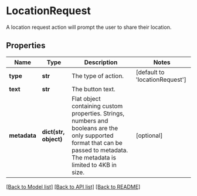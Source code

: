 # LocationRequest

A location request action will prompt the user to share their location.
## Properties
Name | Type | Description | Notes
------------ | ------------- | ------------- | -------------
**type** | **str** | The type of action. | [default to 'locationRequest']
**text** | **str** | The button text. | 
**metadata** | **dict(str, object)** | Flat object containing custom properties. Strings, numbers and booleans  are the only supported format that can be passed to metadata. The metadata is limited to 4KB in size.  | [optional] 

[[Back to Model list]](../README.md#documentation-for-models) [[Back to API list]](../README.md#documentation-for-api-endpoints) [[Back to README]](../README.md)


